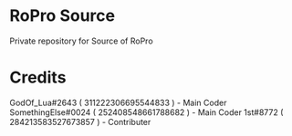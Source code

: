 # RoPro Source
 Private repository for Source of RoPro

# Credits
 GodOf_Lua#2643 ( 311222306695544833 ) - Main Coder
 SomethingElse#0024 ( 252408548661788682 ) - Main Coder
 1st#8772 ( 284213583527673857 ) - Contributer